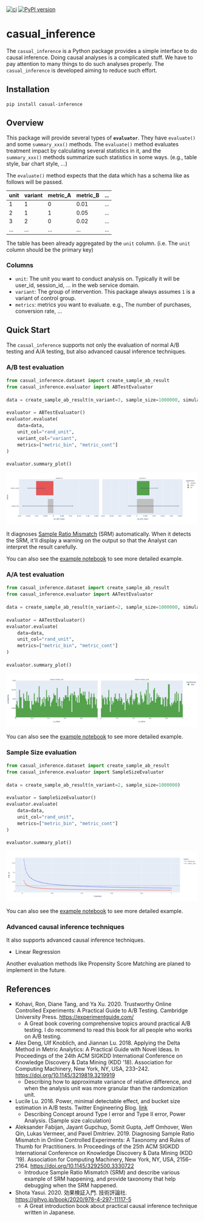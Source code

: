 [![ci](https://github.com/shyaginuma/casual_inference/actions/workflows/lint_and_test.yml/badge.svg)](https://github.com/shyaginuma/casual_inference/actions/workflows/lint_and_test.yml)
[![PyPI version](https://badge.fury.io/py/casual_inference.svg)](https://badge.fury.io/py/casual_inference)

# casual_inference

The `casual_inference` is a Python package provides a simple interface to do causal inference.
Doing causal analyses is a complicated stuff. We have to pay attention to many things to do such analyses properly.
The `casual_inference` is developed aiming to reduce such effort.

## Installation

```shell
pip install casual-inference
```

## Overview

This package will provide several types of **`evaluator`**. They have `evaluate()` and some `summary_xxx()` methods. The `evaluate()` method evaluates treatment impact by calculating several statistics in it, and the `summary_xxx()` methods summarize such statistics in some ways. (e.g., table style, bar chart style, ...)

The `evaluate()` method expects that the data which has a schema like as follows will be passed.

|unit|variant|metric_A|metric_B|...|
|----|-------|--------|--------|---|
|1   |1      |0       |0.01    |...|
|2   |1      |1       |0.05    |...|
|3   |2      |0       |0.02    |...|
|... |...    |...     |...     |...|

The table has been already aggregated by the `unit` column. (i.e. The `unit` column should be the primary key)

### Columns

- `unit`: The unit you want to conduct analysis on. Typically it will be user_id, session_id, ... in the web service domain.
- `variant`: The group of intervention. This package always assumes `1` is a variant of control group.
- `metrics`: metrics you want to evaluate. e.g., The number of purchases, conversion rate, ...

## Quick Start

The `casual_inference` supports not only the evaluation of normal A/B testing and A/A testing, but also advanced causal inference techniques.

### A/B test evaluation

```python
from casual_inference.dataset import create_sample_ab_result
from casual_inference.evaluator import ABTestEvaluator

data = create_sample_ab_result(n_variant=3, sample_size=1000000, simulated_lift=[-0.01, 0.01])

evaluator = ABTestEvaluator()
evaluator.evaluate(
    data=data,
    unit_col="rand_unit",
    variant_col="variant",
    metrics=["metric_bin", "metric_cont"]
)

evaluator.summary_plot()
```

![eval_result](examples/images/plot_abtestevaluator_result.png)

It diagnoses [Sample Ratio Mismatch](https://dl.acm.org/doi/10.1145/3292500.3330722) (SRM) automatically. When it detects the SRM, it'll display a warning on the output so that the Analyst can interpret the result carefully.

You can also see the [example notebook](https://github.com/shyaginuma/casual_inference/blob/main/examples/ab_test_evaluator.ipynb) to see more detailed example.

### A/A test evaluation

```python
from casual_inference.dataset import create_sample_ab_result
from casual_inference.evaluator import AATestEvaluator

data = create_sample_ab_result(n_variant=2, sample_size=1000000, simulated_lift=[0.0])

evaluator = AATestEvaluator()
evaluator.evaluate(
    data=data,
    unit_col="rand_unit",
    metrics=["metric_bin", "metric_cont"]
)

evaluator.summary_plot()
```

![eval_result](examples/images/plot_aatestevaluator_result.png)

You can also see the [example notebook](https://github.com/shyaginuma/casual_inference/blob/main/examples/aa_test_evaluator.ipynb) to see more detailed example.

### Sample Size evaluation

```python
from casual_inference.dataset import create_sample_ab_result
from casual_inference.evaluator import SampleSizeEvaluator

data = create_sample_ab_result(n_variant=2, sample_size=1000000)

evaluator = SampleSizeEvaluator()
evaluator.evaluate(
    data=data,
    unit_col="rand_unit",
    metrics=["metric_bin", "metric_cont"]
)

evaluator.summary_plot()
```

![eval_result](examples/images/plot_samplesizeevaluator_result.png)

You can also see the [example notebook](https://github.com/shyaginuma/casual_inference/blob/main/examples/sample_size_evaluator.ipynb) to see more detailed example.

### Advanced causal inference techniques

It also supports advanced causal inference techniques.

- Linear Regression

Another evaluation methods like Propensity Score Matching are planed to implement in the future.

## References

- Kohavi, Ron, Diane Tang, and Ya Xu. 2020. ​Trustworthy Online Controlled Experiments: A Practical Guide to A/B Testing. Cambridge University Press. https://experimentguide.com/
  - A Great book covering comprehensive topics around practical A/B testing. I do recommend to read this book for all people who works on A/B testing.
- Alex Deng, Ulf Knoblich, and Jiannan Lu. 2018. Applying the Delta Method in Metric Analytics: A Practical Guide with Novel Ideas. In Proceedings of the 24th ACM SIGKDD International Conference on Knowledge Discovery & Data Mining (KDD '18). Association for Computing Machinery, New York, NY, USA, 233–242. https://doi.org/10.1145/3219819.3219919
  - Describing how to approximate variance of relative difference, and when the analysis unit was more granular than the randomization unit.
- Lucile Lu. 2016. Power, minimal detectable effect, and bucket size estimation in A/B tests. Twitter Engineering Blog. [link](https://blog.twitter.com/engineering/en_us/a/2016/power-minimal-detectable-effect-and-bucket-size-estimation-in-ab-tests)
  - Describing Concept around Type I error and Type II error, Power Analysis. (Sample size calculation)
- Aleksander Fabijan, Jayant Gupchup, Somit Gupta, Jeff Omhover, Wen Qin, Lukas Vermeer, and Pavel Dmitriev. 2019. Diagnosing Sample Ratio Mismatch in Online Controlled Experiments: A Taxonomy and Rules of Thumb for Practitioners. In Proceedings of the 25th ACM SIGKDD International Conference on Knowledge Discovery & Data Mining (KDD '19). Association for Computing Machinery, New York, NY, USA, 2156–2164. https://doi.org/10.1145/3292500.3330722
  - Introduce Sample Ratio Mismatch (SRM) and describe various example of SRM happening, and provide taxonomy that help debugging when the SRM happened.
- Shota Yasui. 2020. 効果検証入門. 技術評論社. https://gihyo.jp/book/2020/978-4-297-11117-5
  - A Great introduction book about practical causal inference technique written in Japanese.
